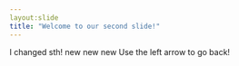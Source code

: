 ```yaml
---
layout:slide
title: "Welcome to our second slide!"
---
```

I changed sth! new new new
Use the left arrow to go back!
